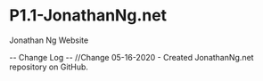 # P1.1-JonathanNg.net
Jonathan Ng Website

-- Change Log -- 
//Change 05-16-2020 - Created JonathanNg.net repository on GitHub. 
